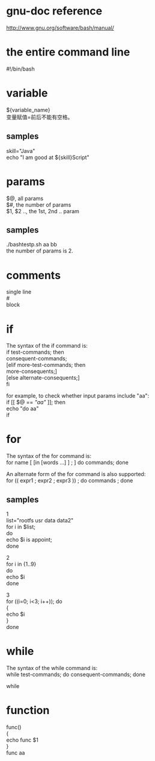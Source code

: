 
gnu-doc reference
===
http://www.gnu.org/software/bash/manual/

the entire command line
===
#!/bin/bash

variable
===
${variable_name}   
变量赋值=前后不能有空格。   

samples
---
skill="Java"   
echo "I am good at ${skill}Script"

params
===
$@, all params   
$#, the number of params   
$1, $2 .., the 1st, 2nd .. param   

samples
---
./bashtestp.sh aa bb   
the number of params is 2.   

comments
===
single line   
\#   
block   


if
===
The syntax of the if command is:   
if test-commands; then   
consequent-commands;   
[elif more-test-commands; then   
more-consequents;]   
[else alternate-consequents;]   
fi    

for example, to check whether input params include "aa":   
if [[ $@ == *"aa"* ]]; then   
    echo "do aa"   
if   

for
===
The syntax of the for command is:   
for name [ [in [words ...] ] ; ] do commands; done   

An alternate form of the for command is also supported:   
for (( expr1 ; expr2 ; expr3 )) ; do commands ; done   

samples
---
1   
list="rootfs usr data data2"  
for i in $list;  
do  
echo $i is appoint;   
done   

2   
for i in {1..9}   
do   
    echo $i   
done   

3   
for ((i=0; i<3; i++)); do   
{   
    echo $i   
}   
done   


while
===
The syntax of the while command is:   
while test-commands; do consequent-commands; done   

while   


function
===
func()   
{   
    echo func $1    
}    
func aa    


